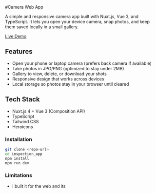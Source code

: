 #Camera Web App

A simple and responsive camera app built with Nuxt.js, Vue 3, and TypeScript.
It lets you open your device camera, snap photos, and keep them saved locally in a small gallery.

[Live Demo](https://inspection-app-iota.vercel.app/)

## Features

- Open your phone or laptop camera (prefers back camera if available)
- Take photos in JPG/PNG (optimized to stay under 2MB)
- Gallery to view, delete, or download your shots
- Responsive design that works across devices
- Local storage so photos stay in your browser until cleared

## Tech Stack

- Nuxt.js 4 + Vue 3 (Composition API)
- TypeScript
- Tailwind CSS
- Heroicons

### Installation

```bash
git clone <repo-url>
cd inspection_app
npm install
npm run dev
```

### Limitations

- i built it for the web and its
